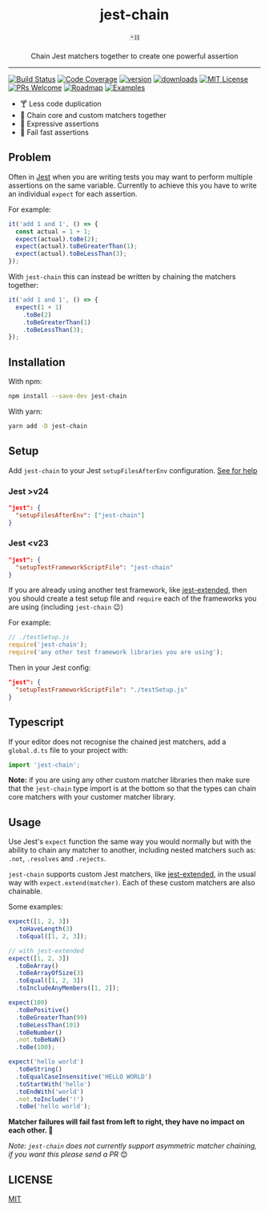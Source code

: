 <div align="center">
  <h1>jest-chain</h1>

🃏⛓

Chain Jest matchers together to create one powerful assertion

</div>

<hr />

[![Build Status](https://img.shields.io/github/workflow/status/mattphillips/jest-chain/GitHub%20CI/main?style=flat-square)](https://github.com/mattphillips/jest-chain/actions/workflows/ci.yaml)
[![Code Coverage](https://img.shields.io/codecov/c/github/mattphillips/jest-chain.svg?style=flat-square)](https://codecov.io/github/mattphillips/jest-chain)
[![version](https://img.shields.io/npm/v/jest-chain.svg?style=flat-square)](https://www.npmjs.com/package/jest-chain)
[![downloads](https://img.shields.io/npm/dm/jest-chain.svg?style=flat-square)](http://npm-stat.com/charts.html?package=jest-chain&from=2017-09-14)
[![MIT License](https://img.shields.io/npm/l/jest-chain.svg?style=flat-square)](https://github.com/mattphillips/jest-chain/blob/master/LICENSE)
[![PRs Welcome](https://img.shields.io/badge/PRs-welcome-brightgreen.svg?style=flat-square)](http://makeapullrequest.com)
[![Roadmap](https://img.shields.io/badge/%F0%9F%93%94-roadmap-CD9523.svg?style=flat-square)](https://github.com/mattphillips/jest-chain/blob/master/docs/ROADMAP.md)
[![Examples](https://img.shields.io/badge/%F0%9F%92%A1-examples-ff615b.svg?style=flat-square)](https://github.com/mattphillips/jest-chain/blob/master/docs/EXAMPLES.md)

* 🍸 Less code duplication
* 🤗 Chain core and custom matchers together
* 👾 Expressive assertions
* 🚨 Fail fast assertions

## Problem

Often in [Jest](https://facebook.github.io/jest/) when you are writing tests you may want to perform multiple assertions on the
same variable. Currently to achieve this you have to write an individual `expect` for each
assertion.

For example:

```js
it('add 1 and 1', () => {
  const actual = 1 + 1;
  expect(actual).toBe(2);
  expect(actual).toBeGreaterThan(1);
  expect(actual).toBeLessThan(3);
});
```

With `jest-chain` this can instead be written by chaining the matchers together:

```js
it('add 1 and 1', () => {
  expect(1 + 1)
    .toBe(2)
    .toBeGreaterThan(1)
    .toBeLessThan(3);
});
```

## Installation

With npm:

```sh
npm install --save-dev jest-chain
```

With yarn:

```sh
yarn add -D jest-chain
```

## Setup

Add `jest-chain` to your Jest `setupFilesAfterEnv` configuration. [See for help](https://jestjs.io/docs/en/next/configuration#setupfilesafterenv-array)

### Jest >v24

```json
"jest": {
  "setupFilesAfterEnv": ["jest-chain"]
}
```

### Jest <v23

```json
"jest": {
  "setupTestFrameworkScriptFile": "jest-chain"
}
```

If you are already using another test framework, like [jest-extended](https://github.com/jest-community/jest-extended), then you should create a test setup file and `require` each of the frameworks you are using (including `jest-chain` 😉)

For example:

```js
// ./testSetup.js
require('jest-chain');
require('any other test framework libraries you are using');
```

Then in your Jest config:

```json
"jest": {
  "setupTestFrameworkScriptFile": "./testSetup.js"
}
```

## Typescript

If your editor does not recognise the chained jest matchers, add a `global.d.ts` file to your project with:


```js
import 'jest-chain';
```

__Note:__ if you are using any other custom matcher libraries then make sure that the `jest-chain` type import is at the bottom so that the types can chain core matchers with your customer matcher library.

## Usage

Use Jest's `expect` function the same way you would normally but with the ability to chain any
matcher to another, including nested matchers such as: `.not`, `.resolves` and `.rejects`.

`jest-chain` supports custom Jest matchers, like [jest-extended](https://github.com/jest-community/jest-extended), in the usual way with `expect.extend(matcher)`.
Each of these custom matchers are also chainable.

Some examples:

```js
expect([1, 2, 3])
  .toHaveLength(3)
  .toEqual([1, 2, 3]);
```

```js
// with jest-extended
expect([1, 2, 3])
  .toBeArray()
  .toBeArrayOfSize(3)
  .toEqual([1, 2, 3])
  .toIncludeAnyMembers([1, 2]);

expect(100)
  .toBePositive()
  .toBeGreaterThan(99)
  .toBeLessThan(101)
  .toBeNumber()
  .not.toBeNaN()
  .toBe(100);

expect('hello world')
  .toBeString()
  .toEqualCaseInsensitive('HELLO WORLD')
  .toStartWith('hello')
  .toEndWith('world')
  .not.toInclude('!')
  .toBe('hello world');
```

**Matcher failures will fail fast from left to right, they have no impact on each other. 🎉**

_Note: `jest-chain` does not currently support asymmetric matcher chaining, if you want this please send a PR_ 😊

## LICENSE

[MIT](/LICENSE)

